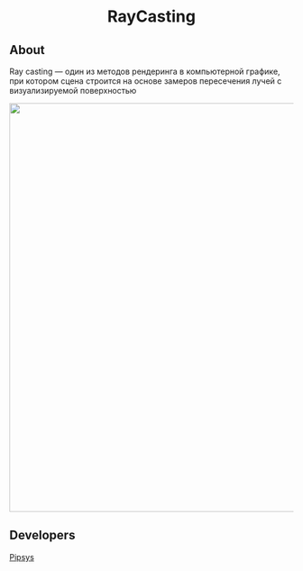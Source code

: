 <h1><p align="center"> <b>RayCasting</b></p></h1>

## About

Ray casting — один из методов рендеринга в компьютерной графике, при котором сцена строится на основе замеров пересечения лучей с визуализируемой поверхностью


<p align="center">
      <img src="https://upload.wikimedia.org/wikipedia/commons/thumb/e/e7/Simple_raycasting_with_fisheye_correction.gif/350px-Simple_raycasting_with_fisheye_correction.gif" width="726">                                                         
</p>

## Developers

[Pipsys](https://github.com/Pipsys)
